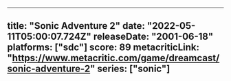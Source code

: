 
---
title: "Sonic Adventure 2"
date: "2022-05-11T05:00:07.724Z"
releaseDate: "2001-06-18"
platforms: ["sdc"]
score: 89
metacriticLink: "https://www.metacritic.com/game/dreamcast/sonic-adventure-2"
series: ["sonic"]
---
